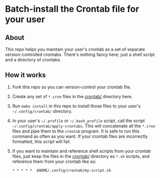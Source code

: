 # Batch-install the Crontab file for your user


## About

This repo helps you maintain your user's crontab as a set of separate
version-controlled crontabs. There's nothing fancy here; just a shell
script and a directory of crontabs.


## How it works

1. Fork this repo so you can version-control your crontab file.

2. Create any set of `*.cron` files in the [crontab/](./crontab/) directory here.

3. Run `make install` in this repo to install those files to your user's 
   `~/.config/crontab/` directory.

4. In your user's `~/.profile` or `~/.bash_profile` script, call the script
   `~/.config/crontab/apply-crontabs`. This will concatenate all the `*.cron`
   files and pipe them to the `crontab` program. It is safe to run this command
   as often as you want. If your crontab files are incorrectly formatted, this
   script will fail.

5. If you want to maintain and reference shell scripts from your crontab files,
   just keep the files in the [crontab/](./crontab/) directory as `*.sh` scripts,
   and reference them from your crontab like so:
   ```crontab
   * * * * *  $HOME/.config/crontab/my-script.sh
   ```


